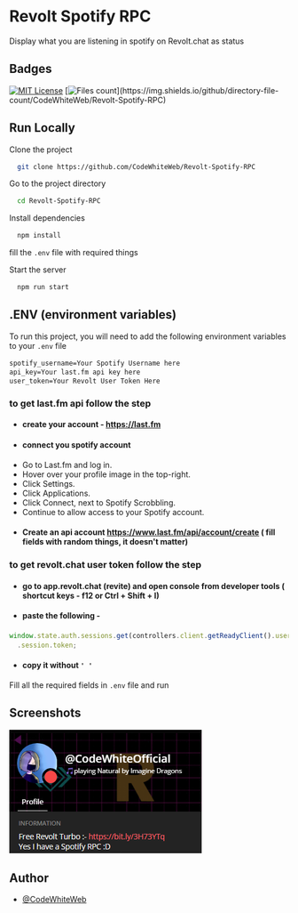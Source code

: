 # Revolt Spotify RPC

Display what you are listening in spotify on Revolt.chat as status

## Badges

[![MIT License](https://img.shields.io/badge/License-MIT-green.svg)](./LICENSE) [![Files count](<[https://img.shields.io/badge/License-MIT-green.svg](https://img.shields.io/github/directory-file-count/CodeWhiteWeb/Revolt-Spotify-RPC)>)](https://img.shields.io/github/directory-file-count/CodeWhiteWeb/Revolt-Spotify-RPC)

## Run Locally

Clone the project

```bash
  git clone https://github.com/CodeWhiteWeb/Revolt-Spotify-RPC
```

Go to the project directory

```bash
  cd Revolt-Spotify-RPC
```

Install dependencies

```bash
  npm install
```

fill the `.env` file with required things

Start the server

```bash
  npm run start
```

## .ENV (environment variables)

To run this project, you will need to add the following environment variables to your `.env` file

```
spotify_username=Your Spotify Username here
api_key=Your last.fm api key here
user_token=Your Revolt User Token Here
```

### to get last.fm api follow the step

- #### create your account - https://last.fm
- #### connect you spotify account
- Go to Last.fm and log in.
- Hover over your profile image in the top-right.
- Click Settings.
- Click Applications.
- Click Connect, next to Spotify Scrobbling.
- Continue to allow access to your Spotify account.
- #### Create an api account https://www.last.fm/api/account/create ( fill fields with random things, it doesn't matter)

### to get revolt.chat user token follow the step

- #### go to app.revolt.chat (revite) and open console from developer tools ( shortcut keys - f12 or Ctrl + Shift + I)
- #### paste the following -

```js
window.state.auth.sessions.get(controllers.client.getReadyClient().user._id)
  .session.token;
```

- #### copy it without `' '`

Fill all the required fields in `.env` file and run

## Screenshots

![App Screenshot](image/demo.png)

## Author

- [@CodeWhiteWeb](https://www.github.com/CodeWhiteWeb)
